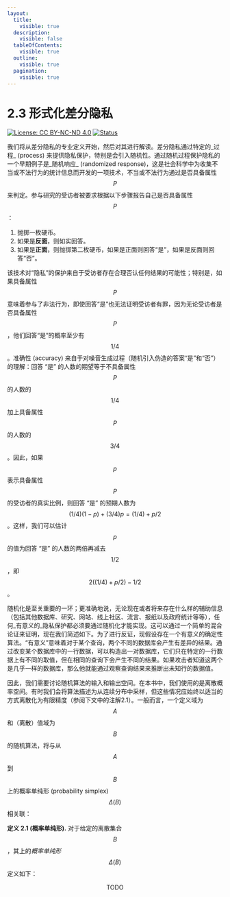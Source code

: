 ```yaml
---
layout:
  title:
    visible: true
  description:
    visible: false
  tableOfContents:
    visible: true
  outline:
    visible: true
  pagination:
    visible: true
---
```


# 2.3 形式化差分隐私

[![License: CC BY-NC-ND 4.0](https://img.shields.io/badge/License-CC\_BY--NC--ND\_4.0-lightgrey.svg)](https://creativecommons.org/licenses/by-nc-nd/4.0/) [![Status](https://img.shields.io/badge/Github-Editing-yellow.svg?logo=github)](https://github.com/HouJP/the-algorithmic-foundations-of-differential-privacy)

我们将从差分隐私的专业定义开始，然后对其进行解读。差分隐私通过特定的_过程_ (process) 来提供隐私保护，特别是会引入随机性。通过随机过程保护隐私的一个早期例子是_随机响应_ (randomized response)，这是社会科学中为收集不当或不法行为的统计信息而开发的一项技术，不当或不法行为通过是否具备属性 $$P$$ 来判定。参与研究的受访者被要求根据以下步骤报告自己是否具备属性 $$P$$：

1. 抛掷一枚硬币。
2. 如果是**反面**，则如实回答。
3. 如果是**正面**，则抛掷第二枚硬币，如果是正面则回答“是”，如果是反面则回答“否”。

该技术对“隐私”的保护来自于受访者存在合理否认任何结果的可能性；特别是，如果具备属性 $$P$$ 意味着参与了非法行为，即使回答“是”也无法证明受访者有罪，因为无论受访者是否具备属性 $$P$$，他们回答“是”的概率至少有 $$1/4$$。准确性 (accuracy) 来自于对噪音生成过程（随机引入伪造的答案“是”和“否”）的理解：回答 “是” 的人数的期望等于不具备属性 $$P$$ 的人数的 $$1/4$$ 加上具备属性 $$P$$ 的人数的 $$3/4$$。因此，如果 $$p$$ 表示具备属性 $$P$$ 的受访者的真实比例，则回答 “是” 的预期人数为 $$(1/4)(1 − p) + (3/4)p = (1/4) + p/2$$。这样，我们可以估计 $$p$$ 的值为回答 “是” 的人数的两倍再减去 $$1/2$$，即 $$2((1/4) + p/2) − 1/2$$。

随机化是至关重要的一环；更准确地说，无论现在或者将来存在什么样的辅助信息（包括其他数据库、研究、网站、线上社区、流言、报纸以及政府统计等等），任何_有意义的_隐私保护都必须要通过随机化才能实现。这可以通过一个简单的混合论证来证明，现在我们简述如下。为了进行反证，现假设存在一个有意义的确定性算法。“有意义”意味着对于某个查询，两个不同的数据库会产生有差异的结果。通过改变某个数据库中的一行数据，可以构造出一对数据库，它们只在特定的一行数据上有不同的取值，但在相同的查询下会产生不同的结果。如果攻击者知道这两个是几乎一样的数据库，那么他就能通过观察查询结果来推断出未知行的数据值。

因此，我们需要讨论随机算法的输入和输出空间。在本书中，我们使用的是离散概率空间。有时我们会将算法描述为从连续分布中采样，但这些情况应始终以适当的方式离散化为有限精度（参阅下文中的注解2.1）。一般而言，一个定义域为 $$A$$ 和（离散）值域为 $$B$$ 的随机算法，将与从 $$A$$ 到 $$B$$ 上的概率单纯形 (probability simplex) $$\Delta(B)$$ 相关联：

**定义 2.1 (概率单纯形).** 对于给定的离散集合 $$B$$，其上的*概率单纯形* $$\Delta(B)$$ 定义如下：

$$
\text{TODO}
$$

